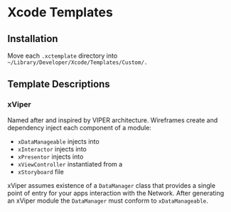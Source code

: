 # Xcode Templates

## Installation
Move each `.xctemplate` directory into `~/Library/Developer/Xcode/Templates/Custom/.`

## Template Descriptions

### xViper
Named after and inspired by VIPER architecture. Wireframes create and dependency inject each component of a module:
- `xDataManageable` injects into
- `xInteractor` injects into
- `xPresentor` injects into
- `xViewController` instantiated from a
- `xStoryboard` file

xViper assumes existence of a `DataManager` class that provides a single point of entry for your apps interaction with the Network. After generating an xViper module the `DataManager` must conform to `xDataManageable`.